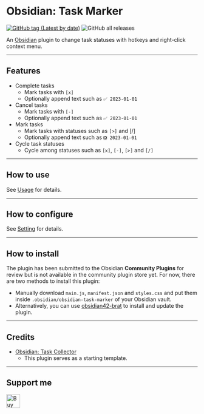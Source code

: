 # Obsidian: Task Marker

[![GitHub tag (Latest by date)](https://img.shields.io/github/v/tag/wenlzhang/obsidian-task-marker)](https://github.com/wenlzhang/obsidian-task-marker/releases) ![GitHub all releases](https://img.shields.io/github/downloads/wenlzhang/obsidian-task-marker/total?color=success)

An [Obsidian](https://obsidian.md/) plugin to change task statuses with hotkeys and right-click context menu.

---

## Features

- Complete tasks
    - Mark tasks with `[x]`
    - Optionally append text such as `✅ 2023-01-01`
- Cancel tasks
    - Mark tasks with `[-]`
    - Optionally append text such as `✅ 2023-01-01`
- Mark tasks
    - Mark tasks with statuses such as `[>]` and [/]
    - Optionally append text such as `❎ 2023-01-01`
- Cycle task statuses
    - Cycle among statuses such as `[x]`, `[-]`, `[>]` and `[/]`

---

## How to use

See [Usage](docs/Usage.md) for details.

---

## How to configure

See [Setting](docs/Setting.md) for details.

---

## How to install

The plugin has been submitted to the Obsidian **Community Plugins** for review but is not available in the community plugin store yet. For now, there are two methods to install this plugin:

- Manually download `main.js`, `manifest.json` and `styles.css` and put them inside `.obsidian/obsidian-task-marker` of your Obsidian vault.
- Alternatively, you can use [obsidian42-brat](https://github.com/TfTHacker/obsidian42-brat) to install and update the plugin.

<!-- 1. Go to **Community Plugins** in your [Obsidian](https://www.obsidian.md) settings and **disable** Safe Mode
1. Click on **Browse** and search for "task marker"
2. Click install
3. "Enable" the plugin directly after installation, or use the toggle on the community plugins tab to enable the plugin after it has been installed. -->

---

## Credits

- [Obsidian: Task Collector](https://github.com/ebullient/obsidian-task-collector)
    - This plugin serves as a starting template.

---

## Support me

<a href='https://ko-fi.com/C0C66C1TB' target='_blank'><img height='36' style='border:0px;height:36px;' src='https://storage.ko-fi.com/cdn/kofi1.png?v=3' border='0' alt='Buy Me a Coffee at ko-fi.com' /></a>
